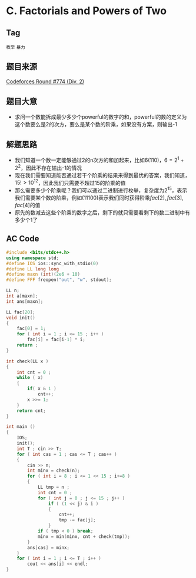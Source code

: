 # C. Factorials and Powers of Two

## Tag 

`枚举` `暴力`

## 题目来源

[Codeforces Round #774 (Div. 2)](https://codeforces.ml/contest/1646)

## 题目大意

- 求问一个数能拆成最少多少个powerful的数字的和，powerful的数的定义为这个数要么是2的次方，要么是某个数的阶乘，如果没有方案，则输出-1

## 解题思路

- 我们知道一个数一定能够通过2的n次方的和加起来，比如6(110)，$6 = 2^1 + 2^2$，因此不存在输出-1的情况
- 现在我们需要知道能否通过若干个阶乘的结果来得到最优的答案，我们知道，$15! \gt 10^{12}$，因此我们只需要不超过15的阶乘的值
- 那么需要多少个阶乘呢？我们可以通过二进制进行枚举，复杂度为$2^{15}$，表示我们需要某个数的阶乘，例如(11100)表示我们同时获得阶乘$fac[2], fac[3], fac[4]$的值
- 原先的数减去这些个阶乘的数字之后，剩下的就只需要看剩下的数二进制中有多少个1了

## AC Code

```cpp
#include <bits/stdc++.h>
using namespace std;
#define IOS ios::sync_with_stdio(0)
#define LL long long
#define maxn (int)(2e6 + 10)
#define FFF freopen("out", "w", stdout);

LL n;
int a[maxn];
int ans[maxn];

LL fac[20];
void init()
{
    fac[0] = 1;
    for ( int i = 1 ; i <= 15 ; i++ )
        fac[i] = fac[i-1] * i;
    return ;
}

int check(LL x )
{
    int cnt = 0 ;
    while ( x)
    {
        if( x & 1 )
            cnt++; 
        x >>= 1;
    }
    return cnt;
}

int main ()
{
    IOS;
    init();
    int T ; cin >> T;
    for ( int cas = 1 ; cas <= T ; cas++ )
    {
        cin >> n;
        int minx = check(n);
        for ( int i = 8 ; i <= 1 << 15 ; i+=8 )
        {
            LL tmp = n ;
            int cnt = 0 ;
            for ( int j = 0 ; j <= 15 ; j++ )
                if ( (1 << j) & i ) 
                {
                    cnt++;
                    tmp -= fac[j];
                }
            if ( tmp < 0 ) break;
            minx = min(minx, cnt + check(tmp));
        }
        ans[cas] = minx;
    }
    for ( int i = 1 ; i <= T ; i++ )
        cout << ans[i] << endl;
}
```